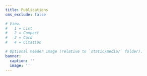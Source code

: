 ```yaml
---
title: Publications
cms_exclude: false

# View.
#   1 = List
#   2 = Compact
#   3 = Card
#   4 = Citation

# Optional header image (relative to `static/media/` folder).
banner:
  caption: ''
  image: ''
---
```

